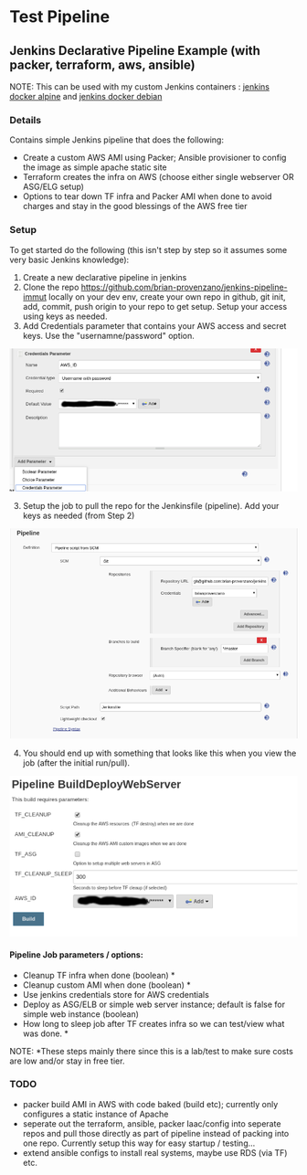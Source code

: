 # Test Pipeline


## Jenkins Declarative Pipeline Example (with packer, terraform, aws, ansible)

NOTE: This can be used with my custom Jenkins containers : [jenkins docker alpine](https://github.com/brian-provenzano/jenkins-alpine-container) and [jenkins docker debian](https://github.com/brian-provenzano/jenkins-container)

### Details
Contains simple Jenkins pipeline that does the following:
- Create a custom AWS AMI using Packer; Ansible provisioner to config the image as simple apache static site
- Terraform creates the infra on AWS (choose either single webserver OR ASG/ELG setup)
- Options to tear down TF infra and Packer AMI when done to avoid charges and stay in the good blessings of the AWS free tier

### Setup
To get started do the following (this isn't step by step so it assumes some very basic Jenkins knowledge):

1. Create a new declarative pipeline in jenkins
2. Clone the repo https://github.com/brian-provenzano/jenkins-pipeline-immut locally on your dev env, create your own repo in github, git init, add, commit, push origin to your repo to get setup.  Setup your access using keys as needed.
2. Add Credentials parameter that contains your AWS access and secret keys.  Use the "usernamne/password" option.

![credentials alt](jenkins-credentials-add-aws.png "Adding Credentials parameter in job")

3. Setup the job to pull the repo for the Jenkinsfile (pipeline).  Add your keys as needed (from Step 2)

![git Jenkinsfile alt](jenkins-job-details-git.png "Adding Jenkinsfile git")

4.  You should end up with something that looks like this when you view the job (after the initial run/pull).

![job Build parameters alt](jenkins-pipeline-params.png "Job Build parameters")

#### Pipeline Job parameters / options:
- Cleanup TF infra when done (boolean) * 
- Cleanup custom AMI when done (boolean) *
- Use jenkins credentials store for AWS credentials
- Deploy as ASG/ELB or simple web server instance; default is false for simple web instance (boolean)
- How long to sleep job after TF creates infra so we can test/view what was done. *

NOTE: *These steps mainly there since this is a lab/test to make sure costs are low and/or stay in free tier.

### TODO
- packer build AMI in AWS with code baked (build etc); currently only configures a static instance of Apache
- seperate out the terraform, ansible, packer Iaac/config into seperate repos and pull those directly as part of pipeline instead of packing into one repo.  Currently setup this way for easy startup / testing...
- extend ansible configs to install real systems, maybe use RDS (via TF) etc.

